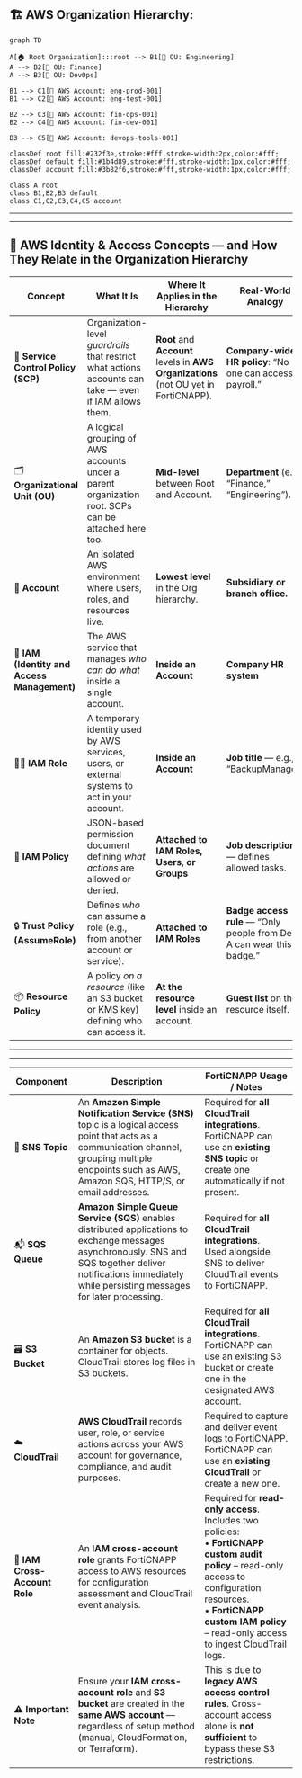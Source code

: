 
## 🏗️ AWS Organization Hierarchy: 

```mermaid
graph TD

A[🏠 Root Organization]:::root --> B1[📂 OU: Engineering]
A --> B2[📂 OU: Finance]
A --> B3[📂 OU: DevOps]

B1 --> C1[🧩 AWS Account: eng-prod-001]
B1 --> C2[🧩 AWS Account: eng-test-001]

B2 --> C3[🧩 AWS Account: fin-ops-001]
B2 --> C4[🧩 AWS Account: fin-dev-001]

B3 --> C5[🧩 AWS Account: devops-tools-001]

classDef root fill:#232f3e,stroke:#fff,stroke-width:2px,color:#fff;
classDef default fill:#1b4d89,stroke:#fff,stroke-width:1px,color:#fff;
classDef account fill:#3b82f6,stroke:#fff,stroke-width:1px,color:#fff;

class A root
class B1,B2,B3 default
class C1,C2,C3,C4,C5 account

```

-----
-----

## 🧩 AWS Identity & Access Concepts — and How They Relate in the Organization Hierarchy

| **Concept** | **What It Is** | **Where It Applies in the Hierarchy** | **Real-World Analogy** | **Relation to Others** |
|--------------|----------------|---------------------------------------|--------------------------|--------------------------|
| 🏢 **Service Control Policy (SCP)** | Organization-level *guardrails* that restrict what actions accounts can take — even if IAM allows them. | **Root** and **Account** levels in **AWS Organizations** (not OU yet in FortiCNAPP). | **Company-wide HR policy**: “No one can access payroll.” | SCPs are *outer boundaries* — they override IAM permissions. |
| 🗂️ **Organizational Unit (OU)** | A logical grouping of AWS accounts under a parent organization root. SCPs can be attached here too. | **Mid-level** between Root and Account. | **Department** (e.g., “Finance,” “Engineering”). | OUs inherit SCPs from their parent (Root). |
| 🧱 **Account** | An isolated AWS environment where users, roles, and resources live. | **Lowest level** in the Org hierarchy. | **Subsidiary or branch office.** | Each account enforces SCPs + IAM policies together. |
| 👥 **IAM (Identity and Access Management)** | The AWS service that manages *who can do what* inside a single account. | **Inside an Account** | **Company HR system** | IAM enforces identity-level permissions under the SCP limits. |
| 🧑‍💼 **IAM Role** | A temporary identity used by AWS services, users, or external systems to act in your account. | **Inside an Account** | **Job title** — e.g., “BackupManager” | Roles are governed by IAM policies and Trust policies. |
| 📜 **IAM Policy** | JSON-based permission document defining *what actions* are allowed or denied. | **Attached to IAM Roles, Users, or Groups** | **Job description** — defines allowed tasks. | Policies give specific permissions within the account. |
| 🔒 **Trust Policy (AssumeRole)** | Defines *who* can assume a role (e.g., from another account or service). | **Attached to IAM Roles** | **Badge access rule** — “Only people from Dept A can wear this badge.” | Controls **which principals** can use an IAM role. |
| 📦 **Resource Policy** | A policy *on a resource* (like an S3 bucket or KMS key) defining who can access it. | **At the resource level** inside an account. | **Guest list** on the resource itself. | Adds another layer of permissions *directly* on resources. |

-----
-----


| **Component** | **Description** | **FortiCNAPP Usage / Notes** |
|----------------|-----------------|-------------------------------|
| 📨 **SNS Topic** | An **Amazon Simple Notification Service (SNS)** topic is a logical access point that acts as a communication channel, grouping multiple endpoints such as AWS, Amazon SQS, HTTP/S, or email addresses. | Required for **all CloudTrail integrations**.<br>FortiCNAPP can use an **existing SNS topic** or create one automatically if not present. |
| 📬 **SQS Queue** | **Amazon Simple Queue Service (SQS)** enables distributed applications to exchange messages asynchronously. SNS and SQS together deliver notifications immediately while persisting messages for later processing. | Required for **all CloudTrail integrations**.<br>Used alongside SNS to deliver CloudTrail events to FortiCNAPP. |
| 🗃️ **S3 Bucket** | An **Amazon S3 bucket** is a container for objects. CloudTrail stores log files in S3 buckets. | Required for **all CloudTrail integrations**.<br>FortiCNAPP can use an existing S3 bucket or create one in the designated AWS account. |
| ☁️ **CloudTrail** | **AWS CloudTrail** records user, role, or service actions across your AWS account for governance, compliance, and audit purposes. | Required to capture and deliver event logs to FortiCNAPP.<br>FortiCNAPP can use an **existing CloudTrail** or create a new one. |
| 🔐 **IAM Cross-Account Role** | An **IAM cross-account role** grants FortiCNAPP access to AWS resources for configuration assessment and CloudTrail event analysis. | Required for **read-only access**.<br>Includes two policies:<br>• **FortiCNAPP custom audit policy** – read-only access to configuration resources.<br>• **FortiCNAPP custom IAM policy** – read-only access to ingest CloudTrail logs. |
| ⚠️ **Important Note** | Ensure your **IAM cross-account role** and **S3 bucket** are created in the **same AWS account** — regardless of setup method (manual, CloudFormation, or Terraform). | This is due to **legacy AWS access control rules**. Cross-account access alone is **not sufficient** to bypass these S3 restrictions. |

